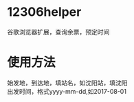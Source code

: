 # 12306helper
谷歌浏览器扩展，查询余票，预定时间<br>
# 使用方法

始发地，到达地，填站名，如沈阳站，填沈阳<br>
出发时间，格式yyyy-mm-dd,如2017-08-01<br>


